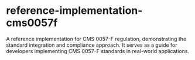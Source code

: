 # reference-implementation-cms0057f
A reference implementation for CMS 0057-F regulation, demonstrating the standard integration and compliance approach. It serves as a guide for developers implementing CMS 0057-F standards in real-world applications.
